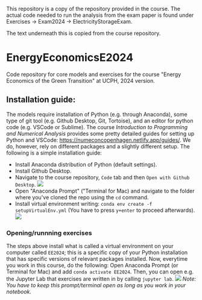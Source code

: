 This repository is a copy of the repository provided in the course.
The actual code needed to run the analysis from the exam paper is found under Exercises -> Exam2024 -> ElectricityStorageExam.

The text underneath this is copied from the course repository.

# EnergyEconomicsE2024
Code repository for core models and exercises for the course "Energy Economics of the Green Transition" at UCPH, 2024 version.

## Installation guide:
The models require installation of Python (e.g. through Anaconda), some type of git tool (e.g. Github Desktop, Git, Tortoise), and an editor for python code (e.g. VSCode or Sublime). The course *Introduction to Programming and Numerical Analysis* provides some pretty detailed guides for setting up Python and VSCode: https://numeconcopenhagen.netlify.app/guides/. We do, however, rely on different packages and a slightly different setup. The following is a simple installation guide:
* Install Anaconda distribution of Python (default settings).
* Install Github Desktop.
* Navigate to the course repository, ```Code``` tab and then ```Open with Github Desktop```. 
  ![](screenDump1.png)
* Open "Anaconda Prompt" ("Terminal for Mac) and navigate to the folder where you've cloned the repo using the ```cd``` command.
* Install virtual environment writing: ```conda env create -f setupVirtualEnv.yml``` (You have to press ```y+enter``` to proceed afterwards).
  ![](screenDump2.png)

### Opening/runnning exercises
The steps above install what is called a virtual environment on your computer called ```EE2024```; this is a specific copy of your Python installation that has specific versions of relevant packages installed. Now, everytime you work in this course, do the following: Open Anaconda Prompt (or Terminal for Mac) and add ```conda activate EE2024```. Then, you can open e.g. the Jupyter Lab that exercises are written in by calling  ```jupyter lab```.
![](screenDump3.png)
*Note: You have to keep this prompt/terminal open as long as you work in your notebook.*
